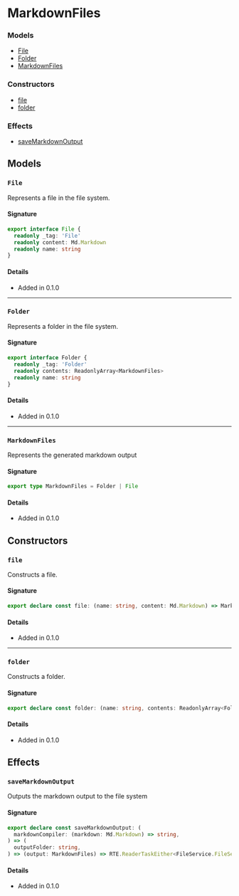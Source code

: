 
# MarkdownFiles







### Models

* [File](#file)
* [Folder](#folder)
* [MarkdownFiles](#markdownfiles)

### Constructors

* [file](#file)
* [folder](#folder)

### Effects

* [saveMarkdownOutput](#savemarkdownoutput)

## Models


### `File`

Represents a file in the file system.




#### Signature

```typescript
export interface File {
  readonly _tag: 'File'
  readonly content: Md.Markdown
  readonly name: string
}
```

#### Details

* Added in 0.1.0



---


### `Folder`

Represents a folder in the file system.




#### Signature

```typescript
export interface Folder {
  readonly _tag: 'Folder'
  readonly contents: ReadonlyArray<MarkdownFiles>
  readonly name: string
}
```

#### Details

* Added in 0.1.0



---


### `MarkdownFiles`

Represents the generated markdown output




#### Signature

```typescript
export type MarkdownFiles = Folder | File
```

#### Details

* Added in 0.1.0



## Constructors


### `file`

Constructs a file.




#### Signature

```typescript
export declare const file: (name: string, content: Md.Markdown) => MarkdownFiles
```

#### Details

* Added in 0.1.0



---


### `folder`

Constructs a folder.




#### Signature

```typescript
export declare const folder: (name: string, contents: ReadonlyArray<Folder | File>) => MarkdownFiles
```

#### Details

* Added in 0.1.0



## Effects


### `saveMarkdownOutput`

Outputs the markdown output to the file system




#### Signature

```typescript
export declare const saveMarkdownOutput: (
  markdownCompiler: (markdown: Md.Markdown) => string,
) => (
  outputFolder: string,
) => (output: MarkdownFiles) => RTE.ReaderTaskEither<FileService.FileService, FileService.FileServiceError, void>
```

#### Details

* Added in 0.1.0


